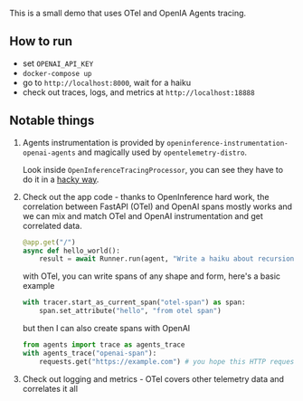 This is a small demo that uses OTel and OpenIA Agents tracing.

## How to run

- set `OPENAI_API_KEY`
- `docker-compose up`
- go to `http://localhost:8000`, wait for a haiku
- check out traces, logs, and metrics at `http://localhost:18888`

## Notable things

1. Agents instrumentation is provided by `openinference-instrumentation-openai-agents` and magically used by `opentelemetry-distro`.

    Look inside `OpenInferenceTracingProcessor`, you can see they have to do it in a [hacky way](https://github.com/Arize-ai/openinference/blob/c4e225244adc287b9b011972bc980550939e126a/python/instrumentation/openinference-instrumentation-openai-agents/src/openinference/instrumentation/openai_agents/_processor.py#L86).

2. Check out the app code - thanks to OpenInference hard work, the correlation between FastAPI (OTel) and OpenAI spans mostly works
   and we can mix and match OTel and OpenAI instrumentation and get correlated data.

    ```python
    @app.get("/")
    async def hello_world():
        result = await Runner.run(agent, "Write a haiku about recursion in programming.")
    ```

    with OTel, you can write spans of any shape and form, here's a basic example

    ```python
    with tracer.start_as_current_span("otel-span") as span:
        span.set_attribute("hello", "from otel span")
    ```

    but then I can also create spans with OpenAI

    ```python
    from agents import trace as agents_trace
    with agents_trace("openai-span"):
        requests.get("https://example.com") # you hope this HTTP request would become a child of openai-span, but nope, it won't
    ```

3. Check out logging and metrics - OTel covers other telemetry data and correlates it all
